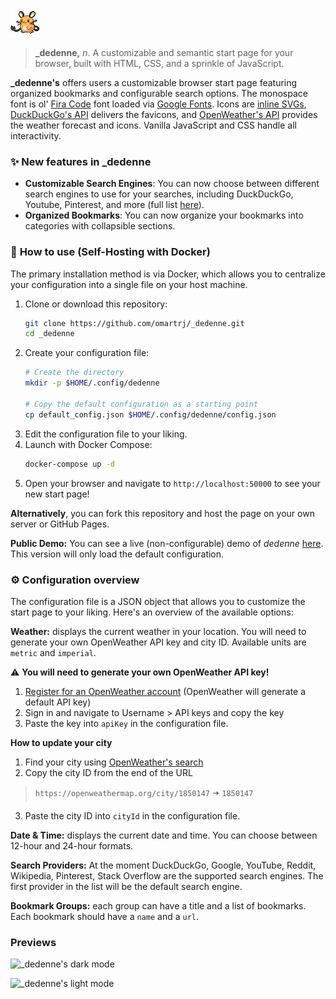 ![_dedenne](assets/dedenne.png)

> **_dedenne,** _n_. A customizable and semantic start page for your browser, built with HTML, CSS, and a sprinkle of JavaScript.

**_dedenne's** offers users a customizable browser start page featuring organized bookmarks and configurable search options. The monospace font is ol' [Fira Code](https://fonts.google.com/specimen/Fira+Code) font loaded via [Google Fonts](https://fonts.google.com). Icons are [inline SVGs](https://css-tricks.com/pretty-good-svg-icon-system/), [DuckDuckGo's API](https://icons.duckduckgo.com/ip3/duckduckgo.com.ico) delivers the favicons, and [OpenWeather's API](https://openweathermap.org) provides the weather forecast and icons. Vanilla JavaScript and CSS handle all interactivity.

### ✨ **New features in _dedenne**
- **Customizable Search Engines**: You can now choose between different search engines to use for your searches, including DuckDuckGo, Youtube, Pinterest, and more (full list [here](#supported-providers)).
- **Organized Bookmarks**: You can now organize your bookmarks into categories with collapsible sections.

### 🚀 **How to use (Self-Hosting with Docker)**
The primary installation method is via Docker, which allows you to centralize your configuration into a single file on your host machine.
1. Clone or download this repository:
    ```bash
    git clone https://github.com/omartrj/_dedenne.git
    cd _dedenne
   ```
2. Create your configuration file:
    ```bash
    # Create the directory
    mkdir -p $HOME/.config/dedenne

    # Copy the default configuration as a starting point
    cp default_config.json $HOME/.config/dedenne/config.json
    ```
3. Edit the configuration file to your liking.
4. Launch with Docker Compose:
    ```bash
    docker-compose up -d
    ```
5. Open your browser and navigate to `http://localhost:50000` to see your new start page!

**Alternatively**, you can fork this repository and host the page on your own server or GitHub Pages.

**Public Demo:** You can see a live (non-configurable) demo of _dedenne_  [here](https://omartrj.github.io/_dedenne/). This version will only load the default configuration.

### ⚙️ **Configuration overview**
The configuration file is a JSON object that allows you to customize the start page to your liking. Here's an overview of the available options:

**Weather:** displays the current weather in your location. You will need to generate your own OpenWeather API key and city ID. Available units are `metric` and `imperial`.

⚠️ **You will need to generate your own OpenWeather API key!**
1. [Register for an OpenWeather account](https://home.openweathermap.org/users/sign_up) (OpenWeather will generate a default API key)
2. Sign in and navigate to Username > API keys and copy the key
3. Paste the key into `apiKey` in the configuration file.

**How to update your city**
1. Find your city using [OpenWeather's search](https://openweathermap.org/find)
2. Copy the city ID from the end of the URL
> `https://openweathermap.org/city/1850147` 🠆 `1850147`
3. Paste the city ID into `cityId` in the configuration file.

**Date & Time:** displays the current date and time. You can choose between 12-hour and 24-hour formats.

**Search Providers:** <a id=supported-providers></a>At the moment DuckDuckGo, Google, YouTube, Reddit, Wikipedia, Pinterest, Stack Overflow are the supported search engines. The first provider in the list will be the default search engine.

**Bookmark Groups:** each group can have a title and a list of bookmarks. Each bookmark should have a `name` and a `url`.

### Previews

![_dedenne's dark mode](https://imgur.com/wJEOZPp.jpg)

![_dedenne's light mode](https://imgur.com/B1U6hEO.jpg)




 



